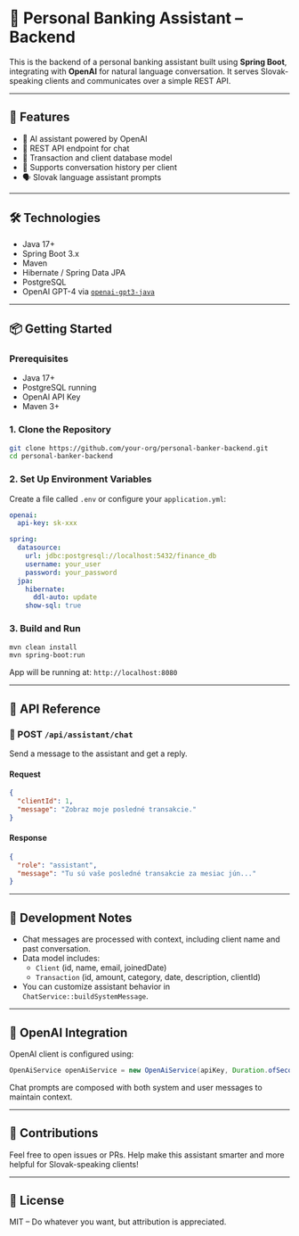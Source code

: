 # 🏦 Personal Banking Assistant – Backend

This is the backend of a personal banking assistant built using **Spring Boot**, integrating with **OpenAI** for natural language conversation. It serves Slovak-speaking clients and communicates over a simple REST API.

---

## 🚀 Features

- 🧠 AI assistant powered by OpenAI
- 💬 REST API endpoint for chat
- 📅 Transaction and client database model
- 🔐 Supports conversation history per client
- 🗣️ Slovak language assistant prompts

---

## 🛠️ Technologies

- Java 17+
- Spring Boot 3.x
- Maven
- Hibernate / Spring Data JPA
- PostgreSQL
- OpenAI GPT-4 via [`openai-gpt3-java`](https://github.com/TheoKanning/openai-java)

---

## 📦 Getting Started

### Prerequisites

- Java 17+
- PostgreSQL running
- OpenAI API Key
- Maven 3+

### 1. Clone the Repository

```bash
git clone https://github.com/your-org/personal-banker-backend.git
cd personal-banker-backend
```

### 2. Set Up Environment Variables

Create a file called `.env` or configure your `application.yml`:

```yaml
openai:
  api-key: sk-xxx

spring:
  datasource:
    url: jdbc:postgresql://localhost:5432/finance_db
    username: your_user
    password: your_password
  jpa:
    hibernate:
      ddl-auto: update
    show-sql: true
```

### 3. Build and Run

```bash
mvn clean install
mvn spring-boot:run
```

App will be running at: `http://localhost:8080`

---

## 📡 API Reference

### 🔄 POST `/api/assistant/chat`

Send a message to the assistant and get a reply.

#### Request

```json
{
  "clientId": 1,
  "message": "Zobraz moje posledné transakcie."
}
```

#### Response

```json
{
  "role": "assistant",
  "message": "Tu sú vaše posledné transakcie za mesiac jún..."
}
```

---

## 🧪 Development Notes

- Chat messages are processed with context, including client name and past conversation.
- Data model includes:
  - `Client` (id, name, email, joinedDate)
  - `Transaction` (id, amount, category, date, description, clientId)
- You can customize assistant behavior in `ChatService::buildSystemMessage`.

---

## 🧠 OpenAI Integration

OpenAI client is configured using:

```java
OpenAiService openAiService = new OpenAiService(apiKey, Duration.ofSeconds(60));
```

Chat prompts are composed with both system and user messages to maintain context.

---

## 🤝 Contributions

Feel free to open issues or PRs. Help make this assistant smarter and more helpful for Slovak-speaking clients!

---

## 📄 License

MIT – Do whatever you want, but attribution is appreciated.